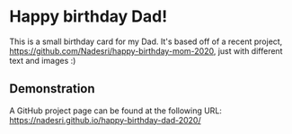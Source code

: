 Happy birthday Dad!
===================
This is a small birthday card for my Dad. It's based off of a recent project, https://github.com/Nadesri/happy-birthday-mom-2020, just with different text and images :)

Demonstration
-------------
A GitHub project page can be found at the following URL:
https://nadesri.github.io/happy-birthday-dad-2020/
